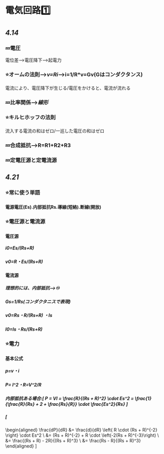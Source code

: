 # 電気回路1️⃣
## *4.14*
### 💤電圧
電位差-->電圧降下-->起電力<br>
### ⭐️オームの法則-->*v=Ri*-->i=1/R*v=Gv(Gはコンダクタンス)
電流により、電圧降下が生じる/電圧をかけると、電流が流れる<br>
### 💤比率関係-->*線形*<br>
### ⭐️キルヒホッフの法則
流入する電流の和はゼロ/一巡した電圧の和はゼロ<br>
### 💤合成抵抗-->R=R1+R2+R3
### 💤定電圧源と定電流源
## *4.21*
### ⭐️常に使う単語
#### 電源電圧(Es).内部抵抗Rs.導線(短絡).断線(開放)
### ⭐️電圧源と電流源
#### 電圧源
##### i0=Es/(Rs+R)
##### v0=R・Es/(Rs+R)
#### 電流源
##### 理想的には、内部抵抗-->♾️
##### Gs=1/Rs(コンダクタニスで表現)
##### v0=Rs・R/(Rs+R) ・Is
##### I0=Is・Rs/(Rs+R)
### ⭐️電力
#### 基本公式
##### p=v・i
##### P= I^2・R=V^2/R
##### 内部抵抗ある場合:\[ P = VI = \frac{R}{(Rs + R)^2} \cdot Es^2 = \frac{1}{\frac{R}{Rs} + 2 + \frac{Rs}{R}} \cdot \frac{Es^2}{Rs} \]
##### \[
\begin{aligned}
\frac{dP}{dR} &= \frac{d}{dR} \left\{ R \cdot (Rs + R)^{-2} \right\} \cdot Es^2 \\
&= (Rs + R)^{-2} + R \cdot \left(-2(Rs + R)^{-3}\right) \\
&= \frac{(Rs + R) - 2R}{(Rs + R)^3} \\
&= \frac{Rs - R}{(Rs + R)^3}
\end{aligned}
\]
